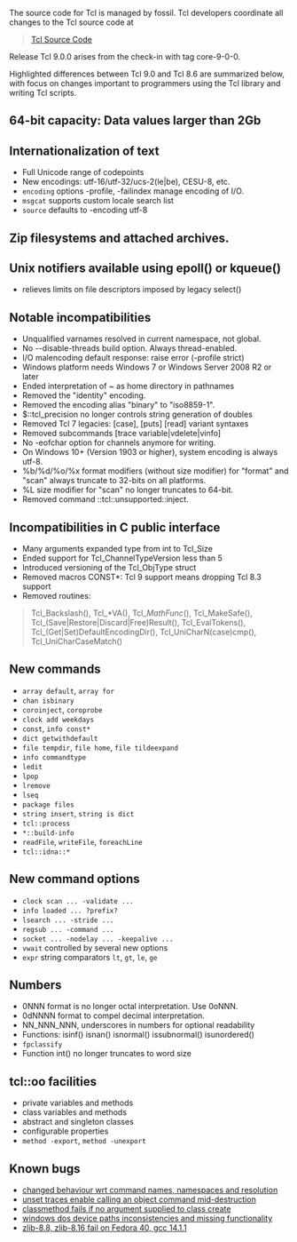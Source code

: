 
The source code for Tcl is managed by fossil.  Tcl developers coordinate all
changes to the Tcl source code at

> [Tcl Source Code](https://core.tcl-lang.org/tcl/timeline)

Release Tcl 9.0.0 arises from the check-in with tag core-9-0-0.

Highlighted differences between Tcl 9.0 and Tcl 8.6 are summarized below,
with focus on changes important to programmers using the Tcl library and
writing Tcl scripts.

## 64-bit capacity: Data values larger than 2Gb

## Internationalization of text
 - Full Unicode range of codepoints
 - New encodings: utf-16/utf-32/ucs-2(le|be), CESU-8, etc.
 - `encoding` options -profile, -failindex manage encoding of I/O.
 - `msgcat` supports custom locale search list
 - `source` defaults to -encoding utf-8

## Zip filesystems and attached archives.

## Unix notifiers available using epoll() or kqueue()
 - relieves limits on file descriptors imposed by legacy select()

## Notable incompatibilities
 - Unqualified varnames resolved in current namespace, not global.
 - No --disable-threads build option.  Always thread-enabled.
 - I/O malencoding default response: raise error (-profile strict)
 - Windows platform needs Windows 7 or Windows Server 2008 R2 or later
 - Ended interpretation of ~ as home directory in pathnames
 - Removed the "identity" encoding.
 - Removed the encoding alias "binary" to "iso8859-1".
 - $::tcl_precision no longer controls string generation of doubles
 - Removed Tcl 7 legacies: [case], [puts] [read] variant syntaxes
 - Removed subcommands [trace variable|vdelete|vinfo]
 - No -eofchar option for channels anymore for writing.
 - On Windows 10+ (Version 1903 or higher), system encoding is always utf-8.
 - %b/%d/%o/%x format modifiers (without size modifier) for "format"
   and "scan" always truncate to 32-bits on all platforms.
 - %L size modifier for "scan" no longer truncates to 64-bit.
 - Removed command ::tcl::unsupported::inject.

## Incompatibilities in C public interface
 - Many arguments expanded type from int to Tcl_Size
 - Ended support for Tcl_ChannelTypeVersion less than 5
 - Introduced versioning of the Tcl_ObjType struct
 - Removed macros CONST*: Tcl 9 support means dropping Tcl 8.3 support
 - Removed routines:
>    Tcl_Backslash(), Tcl_*VA(), Tcl_*MathFunc*(), Tcl_MakeSafe(),
>    Tcl_(Save|Restore|Discard|Free)Result(), Tcl_EvalTokens(),
>    Tcl_(Get|Set)DefaultEncodingDir(),
>    Tcl_UniCharN(case)cmp(), Tcl_UniCharCaseMatch()

## New commands
 - `array default`, `array for`
 - `chan isbinary`
 - `coroinject`, `coroprobe`
 - `clock add weekdays`
 - `const`, `info const*`
 - `dict getwithdefault`
 - `file tempdir`, `file home`, `file tildeexpand`
 - `info commandtype`
 - `ledit`
 - `lpop`
 - `lremove`
 - `lseq`
 - `package files`
 - `string insert`, `string is dict`
 - `tcl::process`
 - `*::build-info`
 - `readFile`, `writeFile`, `foreachLine`
 - `tcl::idna::*`

## New command options
 - `clock scan ... -validate ...`
 - `info loaded ... ?prefix?`
 - `lsearch ... -stride ...`
 - `regsub ... -command ...`
 - `socket ... -nodelay ... -keepalive ...`
 - `vwait` controlled by several new options
 - `expr` string comparators `lt`, `gt`, `le`, `ge`

## Numbers
 - 0NNN format is no longer octal interpretation. Use 0oNNN.
 - 0dNNNN format to compel decimal interpretation.
 - NN_NNN_NNN, underscores in numbers for optional readability
 - Functions: isinf() isnan() isnormal() issubnormal() isunordered()
 - `fpclassify`
 - Function int() no longer truncates to word size

## tcl::oo facilities
 - private variables and methods
 - class variables and methods
 - abstract and singleton classes
 - configurable properties
 - `method -export`, `method -unexport`

## Known bugs
 - [changed behaviour wrt command names, namespaces and resolution](https://core.tcl-lang.org/tcl/tktview/f14b33)
 - [unset traces enable calling an object command mid-destruction](https://core.tcl-lang.org/tcl/tktview/708422)
 - [classmethod fails if no argument supplied to class create](https://core.tcl-lang.org/tcl/tktview/680503)
 - [windows dos device paths inconsistencies and missing functionality](https://core.tcl-lang.org/tcl/tktview/d8f121)
 - [zlib-8.8, zlib-8.16 fail on Fedora 40, gcc 14.1.1](https://core.tcl-lang.org/tcl/tktview/73d5cb)
